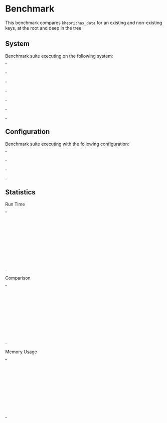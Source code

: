 
# Benchmark

This benchmark compares `khepri:has_data` for an existing and non-existing keys, at the root and deep in the tree


## System

Benchmark suite executing on the following system:

<table style="width: 1%">
  <tr>
    <th style="width: 1%; white-space: nowrap">Operating System</th>
    <td>Linux</td>
  </tr><tr>
    <th style="white-space: nowrap">CPU Information</th>
    <td style="white-space: nowrap">Intel(R) Xeon(R) CPU @ 2.80GHz</td>
  </tr><tr>
    <th style="white-space: nowrap">Number of Available Cores</th>
    <td style="white-space: nowrap">8</td>
  </tr><tr>
    <th style="white-space: nowrap">Available Memory</th>
    <td style="white-space: nowrap">7.76 GB</td>
  </tr><tr>
    <th style="white-space: nowrap">Elixir Version</th>
    <td style="white-space: nowrap">1.12.3</td>
  </tr><tr>
    <th style="white-space: nowrap">Erlang Version</th>
    <td style="white-space: nowrap">24.1.7</td>
  </tr>
</table>

## Configuration

Benchmark suite executing with the following configuration:

<table style="width: 1%">
  <tr>
    <th style="width: 1%">:time</th>
    <td style="white-space: nowrap">3 s</td>
  </tr><tr>
    <th>:parallel</th>
    <td style="white-space: nowrap">1</td>
  </tr><tr>
    <th>:warmup</th>
    <td style="white-space: nowrap">100 ms</td>
  </tr>
</table>

## Statistics




Run Time

<table style="width: 1%">
  <tr>
    <th>Name</th>
    <th style="text-align: right">IPS</th>
    <th style="text-align: right">Average</th>
    <th style="text-align: right">Devitation</th>
    <th style="text-align: right">Median</th>
    <th style="text-align: right">99th&nbsp;%</th>
  </tr>

  <tr>
    <td style="white-space: nowrap">does_not_exist_root</td>
    <td style="white-space: nowrap; text-align: right">290.14 K</td>
    <td style="white-space: nowrap; text-align: right">3.45 &micro;s</td>
    <td style="white-space: nowrap; text-align: right">&plusmn;1667.49%</td>
    <td style="white-space: nowrap; text-align: right">3.07 &micro;s</td>
    <td style="white-space: nowrap; text-align: right">6.79 &micro;s</td>
  </tr>

  <tr>
    <td style="white-space: nowrap">has_data_root</td>
    <td style="white-space: nowrap; text-align: right">286.94 K</td>
    <td style="white-space: nowrap; text-align: right">3.49 &micro;s</td>
    <td style="white-space: nowrap; text-align: right">&plusmn;1082.21%</td>
    <td style="white-space: nowrap; text-align: right">3.19 &micro;s</td>
    <td style="white-space: nowrap; text-align: right">6.72 &micro;s</td>
  </tr>

  <tr>
    <td style="white-space: nowrap">does_not_exist_5deep</td>
    <td style="white-space: nowrap; text-align: right">269.64 K</td>
    <td style="white-space: nowrap; text-align: right">3.71 &micro;s</td>
    <td style="white-space: nowrap; text-align: right">&plusmn;843.69%</td>
    <td style="white-space: nowrap; text-align: right">3.35 &micro;s</td>
    <td style="white-space: nowrap; text-align: right">7.33 &micro;s</td>
  </tr>

  <tr>
    <td style="white-space: nowrap">has_data_5deep</td>
    <td style="white-space: nowrap; text-align: right">266.28 K</td>
    <td style="white-space: nowrap; text-align: right">3.76 &micro;s</td>
    <td style="white-space: nowrap; text-align: right">&plusmn;684.10%</td>
    <td style="white-space: nowrap; text-align: right">3.50 &micro;s</td>
    <td style="white-space: nowrap; text-align: right">5.91 &micro;s</td>
  </tr>

  <tr>
    <td style="white-space: nowrap">does_not_exist_10deep</td>
    <td style="white-space: nowrap; text-align: right">250.50 K</td>
    <td style="white-space: nowrap; text-align: right">3.99 &micro;s</td>
    <td style="white-space: nowrap; text-align: right">&plusmn;940.21%</td>
    <td style="white-space: nowrap; text-align: right">3.64 &micro;s</td>
    <td style="white-space: nowrap; text-align: right">7.09 &micro;s</td>
  </tr>

  <tr>
    <td style="white-space: nowrap">has_data_10deep</td>
    <td style="white-space: nowrap; text-align: right">242.34 K</td>
    <td style="white-space: nowrap; text-align: right">4.13 &micro;s</td>
    <td style="white-space: nowrap; text-align: right">&plusmn;1172.79%</td>
    <td style="white-space: nowrap; text-align: right">3.75 &micro;s</td>
    <td style="white-space: nowrap; text-align: right">6.63 &micro;s</td>
  </tr>

</table>


Comparison

<table style="width: 1%">
  <tr>
    <th>Name</th>
    <th style="text-align: right">IPS</th>
    <th style="text-align: right">Slower</th>
  <tr>
    <td style="white-space: nowrap">does_not_exist_root</td>
    <td style="white-space: nowrap;text-align: right">290.14 K</td>
    <td>&nbsp;</td>
  </tr>

  <tr>
    <td style="white-space: nowrap">has_data_root</td>
    <td style="white-space: nowrap; text-align: right">286.94 K</td>
    <td style="white-space: nowrap; text-align: right">1.01x</td>
  </tr>

  <tr>
    <td style="white-space: nowrap">does_not_exist_5deep</td>
    <td style="white-space: nowrap; text-align: right">269.64 K</td>
    <td style="white-space: nowrap; text-align: right">1.08x</td>
  </tr>

  <tr>
    <td style="white-space: nowrap">has_data_5deep</td>
    <td style="white-space: nowrap; text-align: right">266.28 K</td>
    <td style="white-space: nowrap; text-align: right">1.09x</td>
  </tr>

  <tr>
    <td style="white-space: nowrap">does_not_exist_10deep</td>
    <td style="white-space: nowrap; text-align: right">250.50 K</td>
    <td style="white-space: nowrap; text-align: right">1.16x</td>
  </tr>

  <tr>
    <td style="white-space: nowrap">has_data_10deep</td>
    <td style="white-space: nowrap; text-align: right">242.34 K</td>
    <td style="white-space: nowrap; text-align: right">1.2x</td>
  </tr>

</table>



Memory Usage

<table style="width: 1%">
  <tr>
    <th>Name</th>
    <th style="text-align: right">Memory</th>
    <th style="text-align: right">Factor</th>
  </tr>
  <tr>
    <td style="white-space: nowrap">does_not_exist_root</td>
    <td style="white-space: nowrap">856 B</td>
    <td>&nbsp;</td>
  </tr>
    <tr>
    <td style="white-space: nowrap">has_data_root</td>
    <td style="white-space: nowrap">944 B</td>
    <td>1.1x</td>
  </tr>
    <tr>
    <td style="white-space: nowrap">does_not_exist_5deep</td>
    <td style="white-space: nowrap">920 B</td>
    <td>1.07x</td>
  </tr>
    <tr>
    <td style="white-space: nowrap">has_data_5deep</td>
    <td style="white-space: nowrap">1008 B</td>
    <td>1.18x</td>
  </tr>
    <tr>
    <td style="white-space: nowrap">does_not_exist_10deep</td>
    <td style="white-space: nowrap">1000 B</td>
    <td>1.17x</td>
  </tr>
    <tr>
    <td style="white-space: nowrap">has_data_10deep</td>
    <td style="white-space: nowrap">1088 B</td>
    <td>1.27x</td>
  </tr>
</table>


